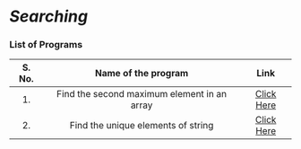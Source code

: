 # _Searching_

### List of Programs
| S. No.  | Name of the program | Link  |
| :---: | :---: | :---: |
| 1.  | Find the second maximum element in an array | [Click Here](/Main/Programs/Searching/second_max_element.py) |
| 2.  | Find the unique elements of string |  [Click Here](/Main/Programs/Searching/print_unique_elements.py)  |   
